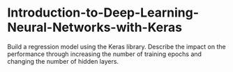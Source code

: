 # Introduction-to-Deep-Learning-Neural-Networks-with-Keras
Build a regression model using the Keras library. Describe the impact on the performance through increasing the number of training epochs and changing the number of hidden layers.
